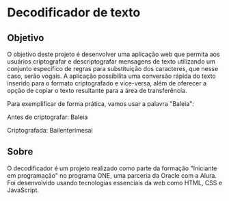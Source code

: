 # Decodificador de texto 

## Objetivo
O objetivo deste projeto é desenvolver uma aplicação web que permita aos usuários criptografar e descriptografar mensagens de texto utilizando um conjunto específico de regras para substituição dos caracteres, que nesse caso, serão vogais. A aplicação possibilita uma conversão rápida do texto inserido para o formato criptografado e vice-versa, além de oferecer a opção de copiar o texto resultante para a área de transferência.

Para exemplificar de forma prática, vamos usar a palavra "Baleia":

Antes de criptografar: Baleia

Criptografada: Bailenterimesai

## Sobre
O decodificador é um projeto realizado como parte da formação "Iniciante em programação" no programa ONE, uma parceria da Oracle com a Alura. Foi desenvolvido usando tecnologias essenciais da web como HTML, CSS e JavaScript.

